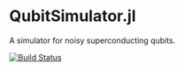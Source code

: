 # QubitSimulator.jl
A simulator for noisy superconducting qubits.

[![Build Status](https://github.com/lcauser/QubitSimulator.jl/actions/workflows/CI.yml/badge.svg?branch=master)](https://github.com/lcauser/QubitSimulator.jl/actions/workflows/CI.yml?query=branch%3Amaster)
